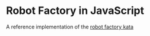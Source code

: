 # Robot Factory in JavaScript
A reference implementation of the [robot factory kata](http://www.tddbuddy.com/katas/Robot%20Factory.pdf)
